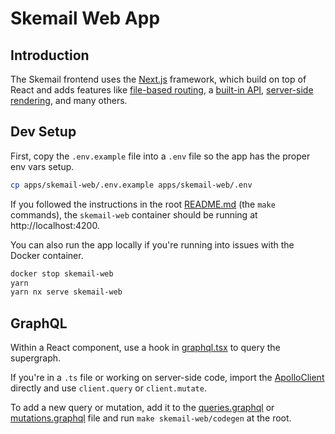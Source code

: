 # Skemail Web App


## Introduction
The Skemail frontend uses the [Next.js](https://nextjs.org/docs) framework, which build on top of React and adds features like [file-based routing](https://nextjs.org/docs/routing/introduction), a [built-in API](https://nextjs.org/docs/routing/introduction), [server-side rendering](https://nextjs.org/docs/basic-features/data-fetching/get-server-side-props), and many others.

## Dev Setup
First, copy the `.env.example` file into a `.env` file so the app has the proper env vars setup.

```bash
cp apps/skemail-web/.env.example apps/skemail-web/.env
```

If you followed the instructions in the root [README.md](../../README.md) (the `make` commands), the `skemail-web` container should be running at http://localhost:4200.

You can also run the app locally if you're running into issues with the Docker container.

```bash
docker stop skemail-web
yarn
yarn nx serve skemail-web
```

## GraphQL

Within a React component, use a hook in [graphql.tsx](generated/graphql.tsx) to query the supergraph.

If you're in a `.ts` file or working on server-side code, import the [ApolloClient](apollo/client.ts) directly and use `client.query` or `client.mutate`.

To add a new query or mutation, add it to the [queries.graphql](graphql/queries.graphql) or [mutations.graphql](graphql/mutations.graphql) file and run `make skemail-web/codegen` at the root.